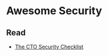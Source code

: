 # Awesome Security

## Read

- [The CTO Security Checklist](https://www.goldfiglabs.com/guide/saas-cto-security-checklist/)

